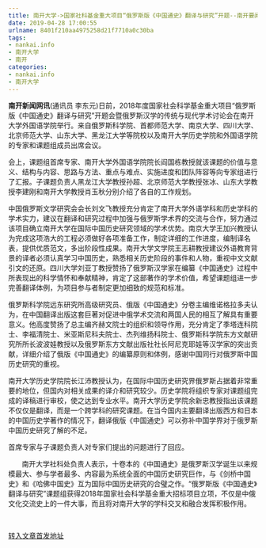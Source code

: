 ```yaml
---
title: 南开大学->国家社科基金重大项目“俄罗斯版《中国通史》翻译与研究”开题--南开要闻 | nankai.info
date: 2019-04-28 17:00:55
urlname: 8401f210aa4975258d21f7710a0c30ba
tags: 
- nankai.info
- 南开大学
- 南开
categories:
- nankai.info
- 南开大学
---
```


**南开新闻网讯**(通讯员 李东元)日前，2018年度国家社会科学基金重大项目“俄罗斯版《中国通史》翻译与研究”开题会暨俄罗斯汉学的传统与现代学术讨论会在南开大学外国语学院举行。来自俄罗斯科学院、首都师范大学、南京大学、四川大学、北京师范大学、山东大学、黑龙江大学等院校以及南开大学历史学院和外国语学院的专家和课题组成员出席会议。

会上，课题组首席专家、南开大学外国语学院院长阎国栋教授就该课题的价值与意义、结构与内容、思路与方法、重点与难点、实施进度和团队阵容等向专家组进行了汇报。子课题负责人黑龙江大学教授孙超、北京师范大学教授张冰、山东大学教授李建刚和南开大学教授肖玉秋分别介绍了各自的工作规划。

中国俄罗斯文学研究会会长刘文飞教授充分肯定了南开大学外语学科和历史学科的学术实力，建议在翻译和研究过程中加强与俄罗斯学术界的交流与合作，努力通过该项目确立南开大学在国际中国历史研究领域的学术优势。南京大学王加兴教授认为完成这项浩大的工程必须做好各项准备工作，制定详细的工作进度，编制译名表，提供优质范文，多出阶段性成果。南开大学文学院王志耕教授建议外语教育背景的译者必须认真学习中国历史，熟悉相关历史阶段的事件和人物，重视中文文献引文的还原。四川大学刘亚丁教授赞扬了俄罗斯汉学家在编纂《中国通史》过程中所表现出的科学情怀和奉献精神，肯定了这部著作的学术价值，希望课题组进一步完善翻译体例，为项目参与者制定更加细致的规范和标准。

俄罗斯科学院远东研究所高级研究员、俄版《中国通史》分卷主编维诺格拉多夫认为，在中国翻译出版这套巨著对促进中俄学术交流和两国人民的相互了解具有重要意义。他高度赞扬了总主编齐赫文院士的组织和领导作用，充分肯定了季塔连科院士、李福清院士、米亚斯尼科夫院士、杰列维扬科院士、俄罗斯科学院东方文献研究所所长波波娃教授以及俄罗斯东方文献出版社社长阿尼克耶娃等汉学家的突出贡献，详细介绍了俄版《中国通史》的编纂原则和体例，感谢中国同行对俄罗斯中国历史研究的重视。

南开大学历史学院院长江沛教授认为，在国际中国历史研究界俄罗斯占据着非常重要的地位，但国内对相关成果的译介和研究较少。历史学院将组织专家对课题组完成的译稿进行审校，使之达到专业水平。南开大学历史学院余新忠教授指出该课题不仅仅是翻译，而是一个跨学科的研究课题。在当今国内主要翻译出版西方和日本的中国历史学著作的情况下，翻译俄版《中国通史》可以弥补中国学界对于俄罗斯中国历史研究了解的不足。

首席专家与子课题负责人对专家们提出的问题进行了回应。

       南开大学社科处负责人表示，十卷本的《中国通史》是俄罗斯汉学诞生以来规模最大、参与学者最多、内容最为系统全面的中国历史研究巨作，与《剑桥中国史》和《哈佛中国史》互为国际中国历史研究的合璧之作。“俄罗斯版《中国通史》翻译与研究”课题组获得2018年国家社会科学基金重大招标项目立项，不仅是中俄文化交流史上的一件大事，而且将对南开大学的学科交叉和融合发挥积极作用。

 

[转入文章首发地址](http://news.nankai.edu.cn/nkyw/system/2019/04/26/000447114.shtml)